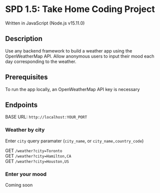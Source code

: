 # SPD 1.5: Take Home Coding Project

Written in JavaScript (Node.js v15.11.0)

## Description

Use any backend framework to build a weather app using the OpenWeatherMap API. Allow anonymous users to input their mood each day corresponding to the weather.

## Prerequisites

To run the app locally, an OpenWeatherMap API key is necessary

## Endpoints

BASE URL: `http://localhost:YOUR_PORT`

### Weather by city

Enter `city` query paramater (`city_name`, or `city_name,country_code`)

GET `/weather?city=Toronto`<br/>
GET `/weather?city=Hamilton,CA`<br/>
GET `/weather?city=Houston,US`

### Enter your mood

Coming soon
